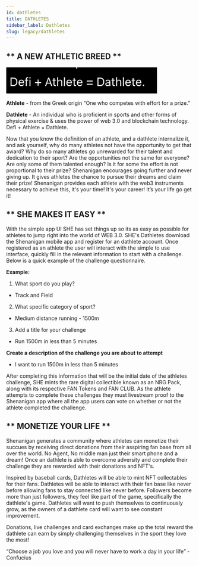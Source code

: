 ```yaml
---
id: dathletes
title: DATHLETES
sidebar_label: Dathletes
slug: legacy/dathletes
---
```


## ** A NEW ATHLETIC BREED **

![Dathlete](../static/img/dathlete.png)

**Athlete** - from the Greek origin “One who competes with effort for a prize.”

**Dathlete** - An individual who is proficient in sports and other forms of physical exercise & uses the power of web 3.0 and blockchain technology. Defi + Athlete = Dathlete.

Now that you know the definition of an athlete, and a dathlete internalize it, and ask yourself, why do many athletes not have the opportunity to get that award? Why do so many athletes go unrewarded for their talent and dedication to their sport? Are the opportunities not the same for everyone? Are only some of them talented enough? Is it for some the effort is not proportional to their prize? Shenanigan encourages going further and never giving up. It gives athletes the chance to pursue their dreams and claim their prize! Shenanigan provides each athlete with the web3 instruments necessary to achieve this, it's your time! It's your career! It’s your life go get it!

## ** SHE MAKES IT EASY **

With the simple app UI SHE has set things up so its as easy as possible for athletes to jump right into the world of WEB 3.0. SHE's Dathletes download the Shenanigan mobile app and register for an dathlete account. Once registered as an athlete the user will interact with the simple to use interface, quickly fill in the relevant information to start with a challenge. Below is a quick example of the challenge questionnaire.

**Example:**

1. What sport do you play?

- Track and Field

2. What specific category of sport?

- Medium distance running - 1500m

3. Add a title for your challenge

- Run 1500m in less than 5 minutes

**Create a description of the challenge you are about to attempt**

- I want to run 1500m in less than 5 minutes

After completing this information that will be the initial date of the athletes challenge, SHE mints the rare digital collectible known as an NRG Pack, along with its respective FAN Tokens and FAN CLUB. As the athlete attempts to complete these challenges they must livestream proof to the Shenanigan app where all the app users can vote on whether or not the athlete completed the challenge.

## ** MONETIZE YOUR LIFE **

Shenanigan generates a community where athletes can monetize their succues by receiving direct donations from their asspiring fan base from all over the world. No Agent, No middle man just their smart phone and a dream! Once an dathlete is able to overcome adversity and complete their challenge they are rewarded with their donations and NFT's.

Inspired by baseball cards, Dathletes will be able to mint NFT collectables for their fans. Dathletes will be able to interact with their fan base like never before allowing fans to stay connected like never before. Followers become more than just followers, they feel like part of the game, specifically the dathlete's game. Dathletes will want to push themselves to continuously grow, as the owners of a dathlete card will want to see constant improvement.

Donations, live challenges and card exchanges make up the total reward the dathlete can earn by simply challenging themselves in the sport they love the most!

“Choose a job you love and you will never have to work a day in your life” - Confucius
